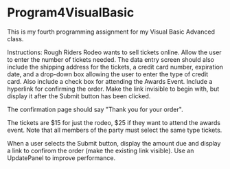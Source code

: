 # Program4VisualBasic
This is my fourth programming assignment for my Visual Basic Advanced class.

Instructions:
Rough Riders Rodeo wants to sell tickets online. Allow the user to enter the number of tickets needed. The data entry screen should also include the shipping address for the tickets, a credit card number, expiration date, and a drop-down box allowing the user to enter the type of credit card. Also include a check box for attending the Awards Event. Include a hyperlink for confirming the order. Make the link invisible to begin with, but display it after the Submit button has been clicked.

The confirmation page should say "Thank you for your order".

The tickets are $15 for just the rodeo, $25 if they want to attend the awards event. Note that all members of the party must select the same type tickets.

When a user selects the Submit button, display the amount due and display a link to confirom the order (make the existing link visible). Use an UpdatePanel to improve performance.
